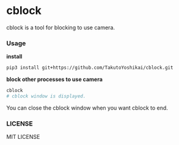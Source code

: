 # cblock
cblock is a tool for blocking to use camera.

### Usage
**install**
```bash
pip3 install git+https://github.com/TakutoYoshikai/cblock.git
```

**block other processes to use camera**
```bash
cblock
# cblock window is displayed.
```
You can close the cblock window when you want cblock to end.

### LICENSE
MIT LICENSE
